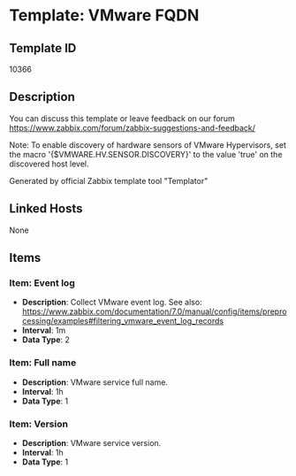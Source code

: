 # Template: VMware FQDN

## Template ID
10366

## Description
You can discuss this template or leave feedback on our forum https://www.zabbix.com/forum/zabbix-suggestions-and-feedback/

Note: To enable discovery of hardware sensors of VMware Hypervisors, set the macro '{$VMWARE.HV.SENSOR.DISCOVERY}' to the value 'true' on the discovered host level.

Generated by official Zabbix template tool "Templator"

## Linked Hosts
None

## Items

### Item: Event log
- **Description**: Collect VMware event log. See also: https://www.zabbix.com/documentation/7.0/manual/config/items/preprocessing/examples#filtering_vmware_event_log_records
- **Interval**: 1m
- **Data Type**: 2

### Item: Full name
- **Description**: VMware service full name.
- **Interval**: 1h
- **Data Type**: 1

### Item: Version
- **Description**: VMware service version.
- **Interval**: 1h
- **Data Type**: 1

